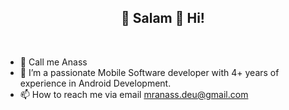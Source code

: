 <h2 align="center">👋 Salam 🔶 Hi!</h2>
<br/>

- 👋 Call me Anass
- 👀 I’m  a passionate Mobile Software developer with 4+ years of experience in Android Development.
- 📫 How to reach me via email mranass.deu@gmail.com

<br/>
<div align="right">

</div>
